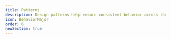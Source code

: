 ```yaml
---
title: Patterns
description: Design patterns help ensure consistent behavior across the Shopify admin.
icon: BehaviorMajor
order: 6
newSection: true
---
```

